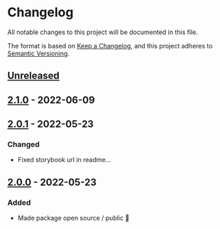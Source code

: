 # Changelog

All notable changes to this project will be documented in this file.

The format is based on [Keep a Changelog](https://keepachangelog.com/en/1.0.0/),
and this project adheres to [Semantic Versioning](https://semver.org/spec/v2.0.0.html).

## [Unreleased]

## [2.1.0] - 2022-06-09

## [2.0.1] - 2022-05-23

### Changed

-   Fixed storybook url in readme...

## [2.0.0] - 2022-05-23

### Added

-   Made package open source / public :tada:

[Unreleased]: https://github.com/neolution-ch/react-formik-ui/compare/2.1.0...HEAD

[2.1.0]: https://github.com/neolution-ch/react-formik-ui/compare/2.0.1...2.1.0

[2.0.1]: https://github.com/neolution-ch/react-formik-ui/compare/2.0.0...2.0.1

[2.0.0]: https://github.com/neolution-ch/react-formik-ui/compare/efe3fa715b4439b1d96b794e031aa17d81a1e39a...2.0.0
